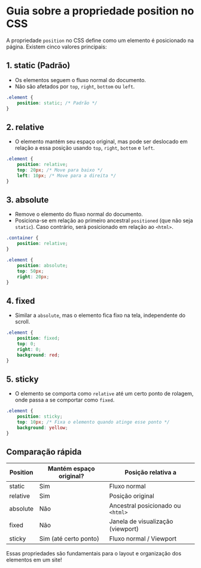 # Guia sobre a propriedade position no CSS

A propriedade `position` no CSS define como um elemento é posicionado na página. Existem cinco valores principais:

## 1. static (Padrão)

- Os elementos seguem o fluxo normal do documento.
- Não são afetados por `top`, `right`, `bottom` ou `left`.

```css
.element {
    position: static; /* Padrão */
}
```

## 2. relative

- O elemento mantém seu espaço original, mas pode ser deslocado em relação a essa posição usando `top`, `right`, `bottom` e `left`.

```css
.element {
    position: relative;
    top: 20px; /* Move para baixo */
    left: 10px; /* Move para a direita */
}
```

## 3. absolute

- Remove o elemento do fluxo normal do documento.
- Posiciona-se em relação ao primeiro ancestral `positioned` (que não seja `static`). Caso contrário, será posicionado em relação ao `<html>`.

```css
.container {
    position: relative;
}

.element {
    position: absolute;
    top: 50px;
    right: 20px;
}
```

## 4. fixed

- Similar a `absolute`, mas o elemento fica fixo na tela, independente do scroll.

```css
.element {
    position: fixed;
    top: 0;
    right: 0;
    background: red;
}
```

## 5. sticky

- O elemento se comporta como `relative` até um certo ponto de rolagem, onde passa a se comportar como `fixed`.

```css
.element {
    position: sticky;
    top: 10px; /* Fixa o elemento quando atinge esse ponto */
    background: yellow;
}
```

## Comparação rápida

| Position  | Mantém espaço original? | Posição relativa a |
|-----------|------------------------|----------------------|
| static    | Sim                    | Fluxo normal        |
| relative  | Sim                    | Posição original    |
| absolute  | Não                    | Ancestral posicionado ou `<html>` |
| fixed     | Não                    | Janela de visualização (viewport) |
| sticky    | Sim (até certo ponto)   | Fluxo normal / Viewport |

Essas propriedades são fundamentais para o layout e organização dos elementos em um site!

